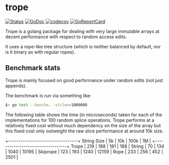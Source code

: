 # trope

[![Status](https://travis-ci.org/perdata/trope.svg?branch=master)](https://travis-ci.org/perdata/trope?branch=master)
[![GoDoc](https://godoc.org/github.com/perdata/trope?status.svg)](https://godoc.org/github.com/perdata/trope)
[![codecov](https://codecov.io/gh/perdata/trope/branch/master/graph/badge.svg)](https://codecov.io/gh/perdata/trope)
[![GoReportCard](https://goreportcard.com/badge/github.com/perdata/trope)](https://goreportcard.com/report/github.com/perdata/trope)

Trope is a golang package for dealing with very large immutable arrays
at decent performance with respect to random access edits.

It uses a rope-like tree structure (which is neither balanced by
default, nor is it binary as with regular ropes).

## Benchmark stats

Trope is mainly focused on good performance under random edits (not
just appends).

The benchmark is run via something like: 

```sh
$> go test --bench=. -strlen=1000000
```

The following table shows the time (in microseconds) taken for each of
the implementations for 100 random splice operations. Trope performs
at a relatively fixed cost without much dependency on the size of the
array but this fixed cost only outweight the raw slice performance at
around 10k size.

+----------------------------------+
String Size | 5k | 10k | 100k | 1M |
+----------------------------------+
Trope | 219 | 188 | 181 | 188 |
String | 70 | 134 | 1040 | 10195 | 
Skiprope | 123 | 193 | 1240 | 12159 |
Rope | 233 | 256 | 452 | 2501 |


